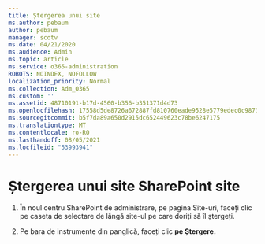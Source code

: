 ```yaml
---
title: Ștergerea unui site
ms.author: pebaum
author: pebaum
manager: scotv
ms.date: 04/21/2020
ms.audience: Admin
ms.topic: article
ms.service: o365-administration
ROBOTS: NOINDEX, NOFOLLOW
localization_priority: Normal
ms.collection: Adm_O365
ms.custom: ''
ms.assetid: 48710191-b17d-4560-b356-b351371d4d73
ms.openlocfilehash: 17558d5de8726a672887fd810760eade9528e5779edec0c98735df17d1e5ccc3
ms.sourcegitcommit: b5f7da89a650d2915dc652449623c78be6247175
ms.translationtype: MT
ms.contentlocale: ro-RO
ms.lasthandoff: 08/05/2021
ms.locfileid: "53993941"
---
```

# <a name="delete-a-sharepoint-site"></a>Ștergerea unui site SharePoint site

1. În noul centru SharePoint de administrare, pe pagina Site-uri, faceți clic pe caseta de selectare de lângă site-ul pe care doriți să îl ștergeți.
    
2. Pe bara de instrumente din panglică, faceți clic **pe Ștergere.**
    

